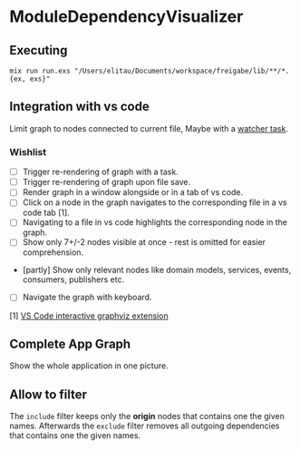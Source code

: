 # ModuleDependencyVisualizer

## Executing

`mix run run.exs "/Users/elitau/Documents/workspace/freigabe/lib/**/*.{ex, exs}"`

## Integration with vs code

Limit graph to nodes connected to current file, Maybe with a [watcher task](https://code.visualstudio.com/docs/editor/tasks#_background-watching-tasks).

### Wishlist

- [ ] Trigger re-rendering of graph with a task.
- [ ] Trigger re-rendering of graph upon file save.
- [ ] Render graph in a window alongside or in a tab of vs code.
- [ ] Click on a node in the graph navigates to the corresponding file in a vs code tab [1].
- [ ] Navigating to a file in vs code highlights the corresponding node in the graph.
- [ ] Show only 7+/-2 nodes visible at once - rest is omitted for easier comprehension.
- [partly] Show only relevant nodes like domain models, services, events, consumers, publishers etc.
- [ ] Navigate the graph with keyboard.

[1] [VS Code interactive graphviz extension](https://github.com/tintinweb/vscode-interactive-graphviz)

## Complete App Graph

Show the whole application in one picture.

## Allow to filter

The `include` filter keeps only the __origin__ nodes that contains one the given
names. Afterwards the `exclude` filter removes all outgoing dependencies that
contains one the given names.
